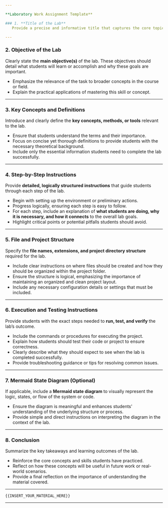 ```yaml
---

**Laboratory Work Assignment Template**

### 1. **Title of the Lab**  
   Provide a precise and informative title that captures the core topic or concept of the lab. The title should make the objective immediately clear to the students.

---
```


### 2. **Objective of the Lab**  
   Clearly state the **main objective(s)** of the lab. These objectives should detail what students will learn or accomplish and why these goals are important.  
   - Emphasize the relevance of the task to broader concepts in the course or field.
   - Explain the practical applications of mastering this skill or concept.

---

### 3. **Key Concepts and Definitions**  
   Introduce and clearly define the **key concepts, methods, or tools** relevant to the lab.  
   - Ensure that students understand the terms and their importance.
   - Focus on concise yet thorough definitions to provide students with the necessary theoretical background.
   - Include only the essential information students need to complete the lab successfully.

---

### 4. **Step-by-Step Instructions**  
   Provide **detailed, logically structured instructions** that guide students through each step of the lab.  
   - Begin with setting up the environment or preliminary actions.
   - Progress logically, ensuring each step is easy to follow.
   - For each step, include an explanation of **what students are doing, why it is necessary, and how it connects** to the overall lab goals.
   - Highlight critical points or potential pitfalls students should avoid.

---

### 5. **File and Project Structure**  
   Specify the **file names, extensions, and project directory structure** required for the lab.  
   - Include clear instructions on where files should be created and how they should be organized within the project folder.
   - Ensure the structure is logical, emphasizing the importance of maintaining an organized and clean project layout.
   - Include any necessary configuration details or settings that must be included.

---

### 6. **Execution and Testing Instructions**  
   Provide students with the exact steps needed to **run, test, and verify** the lab’s outcome.  
   - Include the commands or procedures for executing the project.
   - Explain how students should test their code or project to ensure correctness.
   - Clearly describe what they should expect to see when the lab is completed successfully.
   - Provide troubleshooting guidance or tips for resolving common issues.

---

### 7. **Mermaid State Diagram (Optional)**  
   If applicable, include a **Mermaid state diagram** to visually represent the logic, states, or flow of the system or code.  
   - Ensure the diagram is meaningful and enhances students' understanding of the underlying structure or process.
   - Provide simple and direct instructions on interpreting the diagram in the context of the lab.

---

### 8. **Conclusion**  
   Summarize the key takeaways and learning outcomes of the lab.  
   - Reinforce the core concepts and skills students have practiced.
   - Reflect on how these concepts will be useful in future work or real-world scenarios.
   - Provide a final reflection on the importance of understanding the material covered.

---

```text
{{INSERT_YOUR_MATERIAL_HERE}}
```

---

